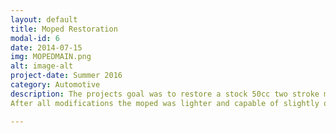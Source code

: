 ```yaml
---
layout: default
title: Moped Restoration
modal-id: 6
date: 2014-07-15
img: MOPEDMAIN.png
alt: image-alt
project-date: Summer 2016
category: Automotive
description: The projects goal was to restore a stock 50cc two stroke moped and transform it into a more sleek and efficient cafe style bike. The moped that was chosen was a 1986 Track Hawk/Sprinter. The entire moped was torn down to the bare frame where it and all of the parts were stripped of all paint and debris and then repainted, gas tank had a dent and was repaired with a body filling epoxy, delted oil injection system and replaced with a pre mix, new fuel line and filter, indicator delete, weight reduction, expansion chamber, low profile handlebars, and refurbished carburetor.
After all modifications the moped was lighter and capable of slightly over 30mph.

---
```


